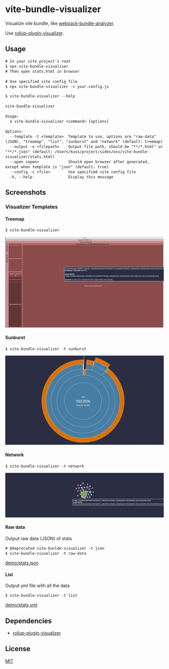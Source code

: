 # vite-bundle-visualizer

Visualize vite bundle, like [webpack-bundle-analyzer](https://github.com/webpack-contrib/webpack-bundle-analyzer).

Use [rollup-plugin-visualizer](https://github.com/btd/rollup-plugin-visualizer).

## Usage

```console
# In your vite project's root
$ npx vite-bundle-visualizer
# Then open stats.html in browser

# Use specified vite config file
$ npx vite-bundle-visualizer -c your.config.js
```

```console
$ vite-bundle-visualizer --help

vite-bundle-visualizer

Usage:
  $ vite-bundle-visualizer <command> [options]

Options:
  --template -t <template>  Template to use, options are "raw-data" (JSON), "treemap", "list", "sunburst" and "network" (default: treemap)
  --output -o <filepath>    Output file path, should be "**/*.html" or "**/*.json" (default: /Users/kuss/project/sides/oss/vite-bundle-visualizer/stats.html)
  --open <open>             Should open browser after generated, except when template is "json" (default: true)
  --config -c <file>        Use specified vite config file
  -h, --help                Display this message
```

## Screenshots

### Visualizer Templates

#### Treemap

```console
$ vite-bundle-visualizer
```

![treemap](./screenshots/treemap.png)

#### Sunburst

```console
$ vite-bundle-visualizer -t sunburst
```

![sunburst](./screenshots/sunburst.png)

#### Network

```console
$ vite-bundle-visualizer -t network
```

![network](./screenshots/network.jpg)

#### Raw data

Output raw data (JSON) of stats

```console
# @deprecated vite-bunlde-visualizer -t json
$ vite-bundle-visualizer -t raw-data
```

[demo/stats.json](./demo/stats.json)

#### List

Output yml file with all the data

```console
$ vite-bundle-visualizer -t list
```

[demo/stats.yml](./demo/stats.yml)

## Dependencies

- [rollup-plugin-visualizer](https://github.com/btd/rollup-plugin-visualizer)

## License

[MIT](LICENSE)
